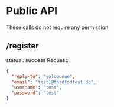 # Public API
These calls do not require any permission

## /register
status : success
Request:
```json
{
  "reply-to": "yoloqueue",
  "email": "test1@tasdfsdfest.de",
  "username": "test",
  "password": "test"
}
```
